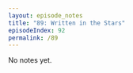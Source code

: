 ```yaml
---
layout: episode_notes
title: "89: Written in the Stars"
episodeIndex: 92
permalink: /89
---
```

No notes yet.
